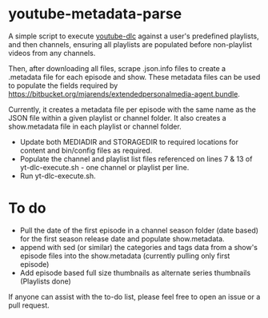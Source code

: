 # youtube-metadata-parse

A simple script to execute [youtube-dlc](https://github.com/pukkandan/yt-dlp) against a user's predefined playlists, and then channels, ensuring all playlists are populated before non-playlist videos from any channels.

Then, after downloading all files, scrape .json.info files to create a .metadata file for each episode and show. These metadata files can be used to populate the fields required by https://bitbucket.org/mjarends/extendedpersonalmedia-agent.bundle.

Currently, it creates a metadata file per episode with the same name as the JSON file within a given playlist or channel folder. It also creates a show.metadata file in each playlist or channel folder.

* Update both MEDIADIR and STORAGEDIR to required locations for content and bin/config files as required.
* Populate the channel and playlist list files referenced on lines 7 & 13 of yt-dlc-execute.sh - one channel or playlist per line.
* Run yt-dlc-execute.sh.

# To do

* Pull the date of the first episode in a channel season folder (date based) for the first season release date and populate show.metadata.
* append with sed (or similar) the categories and tags data from a show's episode files into the show.metadata (currently pulling only first episode)
* Add episode based full size thumbnails as alternate series thumbnails (Playlists done)

If anyone can assist with the to-do list, please feel free to open an issue or a pull request.
